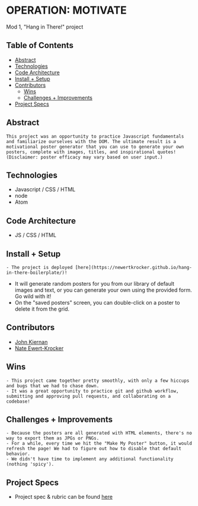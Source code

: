 # OPERATION: MOTIVATE
Mod 1, "Hang in There!" project

## Table of Contents
  - [Abstract](#abstract)
  - [Technologies](#technologies)
  - [Code Architecture](#code-architecture)
  - [Install + Setup](#set-up)
  - [Contributors](#contributors)
	- [Wins](#wins)
	- [Challenges + Improvements](#challenges-+-Improvements)
  - [Project Specs](#project-specs)

## Abstract
	This project was an opportunity to practice Javascript fundamentals and familiarize ourselves with the DOM. The ultimate result is a motivational poster generator that you can use to generate your own posters, complete with images, titles, and inspirational quotes! (Disclaimer: poster efficacy may vary based on user input.)

## Technologies
  - Javascript / CSS / HTML
  - node
  - Atom

## Code Architecture
  - JS / CSS / HTML

## Install + Setup
	- The project is deployed [here](https://newertkrocker.github.io/hang-in-there-boilerplate/)!
  - It will generate random posters for you from our library of default images and text, or you can generate your own using the provided form. Go wild with it!
  - On the "saved posters" screen, you can double-click on a poster to delete it from the grid.

## Contributors
  - [John Kiernan](https://github.com/jkiernan12)
  - [Nate Ewert-Krocker](https://github.com/NEwertKrocker)

## Wins
	- This project came together pretty smoothly, with only a few hiccups and bugs that we had to chase down.
	- It was a great opportunity to practice git and github workflow, submitting and approving pull requests, and collaborating on a codebase!

## Challenges + Improvements
	- Because the posters are all generated with HTML elements, there's no way to export them as JPGs or PNGs.
	- For a while, every time we hit the "Make My Poster" button, it would refresh the page! We had to figure out how to disable that default behavior.
	- We didn't have time to implement any additional functionality (nothing 'spicy').

## Project Specs
- Project spec & rubric can be found [here](https://frontend.turing.io/projects/module-1/hang-in-there.html)
